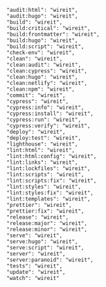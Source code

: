     "audit:html": "wireit",
    "audit:hugo": "wireit",
    "build": "wireit",
    "build:critical": "wireit",
    "build:frontmatter": "wireit",
    "build:hugo": "wireit",
    "build:script": "wireit",
    "check-env": "wireit",
    "clean": "wireit",
    "clean:audit": "wireit",
    "clean:cypress": "wireit",
    "clean:hugo": "wireit",
    "clean:netlify": "wireit",
    "clean:npm": "wireit",
    "commit": "wireit",
    "cypress": "wireit",
    "cypress:info": "wireit",
    "cypress:install": "wireit",
    "cypress:run": "wireit",
    "cypress:verify": "wireit",
    "deploy": "wireit",
    "deploy:test": "wireit",
    "lighthouse": "wireit",
    "lint:html": "wireit",
    "lint:html:config": "wireit",
    "lint:links": "wireit",
    "lint:lockfiles": "wireit",
    "lint:scripts": "wireit",
    "lint:scripts:fix": "wireit",
    "lint:styles": "wireit",
    "lint:styles:fix": "wireit",
    "lint:templates": "wireit",
    "prettier": "wireit",
    "prettier:fix": "wireit",
    "release": "wireit",
    "release:major": "wireit",
    "release:minor": "wireit",
    "serve": "wireit",
    "serve:hugo": "wireit",
    "serve:script": "wireit",
    "server": "wireit",
    "server:paranoid": "wireit",
    "tests": "wireit",
    "update": "wireit",
    "watch": "wireit"
